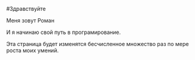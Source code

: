 #Здравствуйте

Меня зовут Роман

И я начинаю свой путь в програмирование.

Эта страница будет изменятся бесчисленное множество раз по мере роста моих умений.
